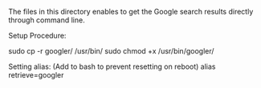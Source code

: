 The files in this directory enables to get the Google search results directly through command line.

Setup Procedure:

sudo cp -r googler/ /usr/bin/
sudo chmod +x /usr/bin/googler/

Setting alias: (Add to bash to prevent resetting on reboot)
alias retrieve=googler
